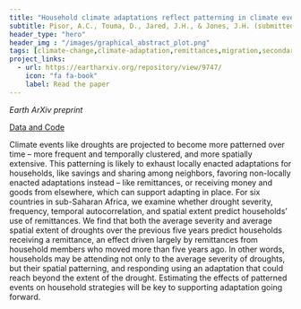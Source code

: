 ```yaml
---
title: "Household climate adaptations reflect patterning in climate events"
subtitle: Pisor, A.C., Touma, D., Jared, J.H., & Jones, J.H. (submitted)
header_type: "hero"
header_img : "/images/graphical_abstract_plot.png"
tags: [climate-change,climate-adaptation,remittances,migration,secondary-data,subsaharan-africa]
project_links:
  - url: https://eartharxiv.org/repository/view/9747/
    icon: "fa fa-book"
    label: Read the paper
---
```

*Earth ArXiv preprint*

<i class="fa-solid fa-database"></i><a href="https://github.com/annethro/remittances/" class="btn">Data and Code</a>

Climate events like droughts are projected to become more patterned over time – more frequent and temporally clustered, and more spatially extensive. This patterning is likely to exhaust locally enacted adaptations for households, like savings and sharing among neighbors, favoring non-locally enacted adaptations instead – like remittances, or receiving money and goods from elsewhere, which can support adapting in place. For six countries in sub-Saharan Africa, we examine whether drought severity, frequency, temporal autocorrelation, and spatial extent predict households’ use of remittances. We find that both the average severity and average spatial extent of droughts over the previous five years predict households receiving a remittance, an effect driven largely by remittances from household members who moved more than five years ago. In other words, households may be attending not only to the average severity of droughts, but their spatial patterning, and responding using an adaptation that could reach beyond the extent of the drought. Estimating the effects of patterned events on household strategies will be key to supporting adaptation going forward.
